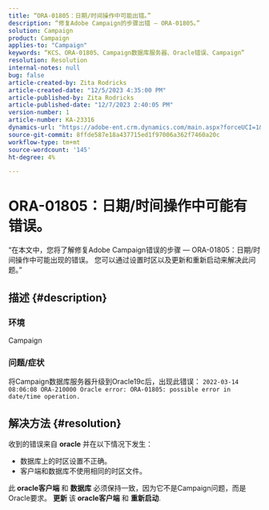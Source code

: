 ```yaml
---
title: “ORA-01805：日期/时间操作中可能出错。”
description: “修复Adobe Campaign的步骤出错 — ORA-01805。”
solution: Campaign
product: Campaign
applies-to: "Campaign"
keywords: “KCS、ORA-01805、Campaign数据库服务器、Oracle错误、Campaign”
resolution: Resolution
internal-notes: null
bug: false
article-created-by: Zita Rodricks
article-created-date: "12/5/2023 4:35:00 PM"
article-published-by: Zita Rodricks
article-published-date: "12/7/2023 2:40:05 PM"
version-number: 1
article-number: KA-23316
dynamics-url: "https://adobe-ent.crm.dynamics.com/main.aspx?forceUCI=1&pagetype=entityrecord&etn=knowledgearticle&id=6e5fe63a-8c93-ee11-be37-6045bd0061cb"
source-git-commit: 8ffde587e18a437715ed1f97006a362f7460a20c
workflow-type: tm+mt
source-wordcount: '145'
ht-degree: 4%

---
```


# ORA-01805：日期/时间操作中可能有错误。


“在本文中，您将了解修复Adobe Campaign错误的步骤 — ORA-01805：日期/时间操作中可能出现的错误。 您可以通过设置时区以及更新和重新启动来解决此问题。”

## 描述 {#description}


### <b>环境</b>

Campaign



### <b>问题/症状</b>

将Campaign数据库服务器升级到Oracle19c后，出现此错误： `2022-03-14 08:06:08 ORA-210000 Oracle error: ORA-01805: possible error in date/time operation.`


## 解决方法 {#resolution}


收到的错误来自 <b>oracle</b> 并在以下情况下发生：

- 数据库上的时区设置不正确。
- 客户端和数据库不使用相同的时区文件。


此<b> oracle客户端</b> 和 <b>数据库</b> 必须保持一致，因为它不是Campaign问题，而是Oracle要求。 <b>更新 </b>该<b> oracle客户端</b> 和 <b>重新启动</b>.
